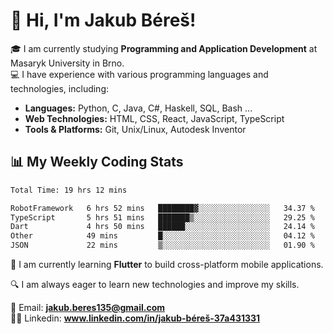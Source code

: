 # 👋 Hi, I'm Jakub Béreš!

🎓 I am currently studying **Programming and Application Development** at Masaryk University in Brno.  
💻 I have experience with various programming languages and technologies, including:  
   - **Languages:** Python, C, Java, C#, Haskell, SQL, Bash ...  
   - **Web Technologies:** HTML, CSS, React, JavaScript, TypeScript  
   - **Tools & Platforms:** Git, Unix/Linux, Autodesk Inventor

## 📊 My Weekly Coding Stats
<!--START_SECTION:waka-->

```txt
Total Time: 19 hrs 12 mins

RobotFramework   6 hrs 52 mins   ████████▓░░░░░░░░░░░░░░░░   34.37 %
TypeScript       5 hrs 51 mins   ███████▒░░░░░░░░░░░░░░░░░   29.25 %
Dart             4 hrs 50 mins   ██████░░░░░░░░░░░░░░░░░░░   24.14 %
Other            49 mins         █░░░░░░░░░░░░░░░░░░░░░░░░   04.12 %
JSON             22 mins         ▒░░░░░░░░░░░░░░░░░░░░░░░░   01.90 %
```

<!--END_SECTION:waka-->

🚀 I am currently learning **Flutter** to build cross-platform mobile applications.  

🔍 I am always eager to learn new technologies and improve my skills.  

📩 Email:        **jakub.beres135@gmail.com**  
🧑‍💻 Linkedin:     **www.linkedin.com/in/jakub-béreš-37a431331**


